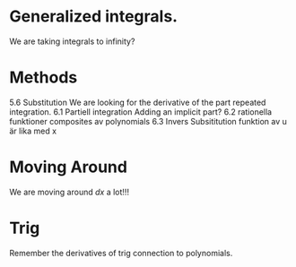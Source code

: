 # Generalized integrals.
We are taking integrals to infinity?

# Methods
5.6 Substitution
We are looking for the derivative of the part
repeated integration.
6.1 Partiell integration
Adding an implicit part?
6.2 rationella funktioner
composites av polynomials
6.3 Invers Subsititution
funktion av u är lika med x

# Moving Around
We are moving around $dx$ a lot!!!

# Trig
Remember the derivatives of trig connection to polynomials.